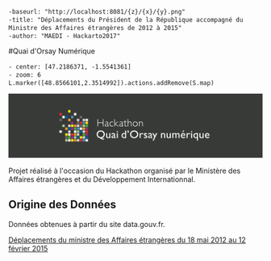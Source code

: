 ```
-baseurl: "http://localhost:8081/{z}/{x}/{y}.png"
-title: "Déplacements du Président de la République accompagné du Ministre des Affaires étrangères de 2012 à 2015"
-author: "MAEDI - Hackarto2017"
```

#Quai d'Orsay Numérique
```
- center: [47.2186371, -1.5541361]
- zoom: 6
L.marker([48.8566101,2.3514992]).actions.addRemove(S.map)
```

![Logo Quai d'Orsay numérique](images/logo_soiree_quai_orsay_numerique.png)

Projet réalisé à l'occasion du Hackathon organisé par le Ministère des Affaires étrangères et du Développement Internationnal.

## Origine des Données

Données obtenues à partir du site data.gouv.fr.

[Déplacements du ministre des Affaires étrangères du 18 mai 2012 au 12 février 2015](http://www.data.gouv.fr/fr/datasets/deplacements-du-ministre-des-affaires-etrangeres-du-18-mai-2012-au-12-fevrier-2015/)

